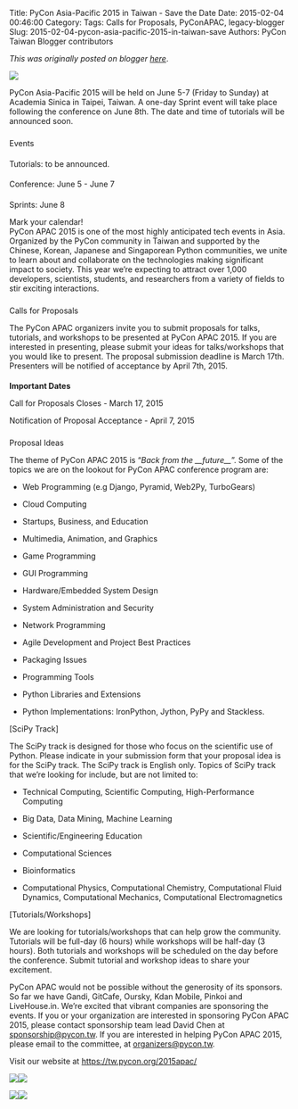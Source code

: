 Title: PyCon Asia-Pacific 2015 in Taiwan - Save the Date
Date: 2015-02-04 00:46:00
Category:
Tags: Calls for Proposals, PyConAPAC, legacy-blogger
Slug: 2015-02-04-pycon-asia-pacific-2015-in-taiwan-save
Authors: PyCon Taiwan Blogger contributors

*This was originally posted on blogger [here](https://pycontw.blogspot.com/2015/02/pycon-asia-pacific-2015-in-taiwan-save.html)*.

<!--more-->



[![](https://tw.pycon.org/static/image/header/logo.png)](https://tw.pycon.org/2015apac/en/)

PyCon Asia-Pacific 2015 will be held on June 5-7 (Friday to Sunday) at Academia Sinica in Taipei, Taiwan. A one-day Sprint event will take place following the conference on June 8th. The date and time of tutorials will be announced soon.



###
Events


####
Tutorials: to be announced.


####
Conference: June 5 - June 7


####
Sprints: June 8










Mark your calendar!  
PyCon APAC 2015 is one of the most highly anticipated tech events in Asia. Organized by the PyCon community in Taiwan and supported by the Chinese, Korean, Japanese and Singaporean Python communities, we unite to learn about and collaborate on the technologies making significant impact to society. This year we’re expecting to attract over 1,000 developers, scientists, students, and researchers from a variety of fields to stir exciting interactions.












###




###


###
Calls for Proposals






The PyCon APAC organizers invite you to submit proposals for talks, tutorials, and workshops to be presented at PyCon APAC 2015. If you are interested in presenting, please submit your ideas for talks/workshops that you would like to present. The proposal submission deadline is March 17th. Presenters will be notified of acceptance by April 7th, 2015.



####
**Important Dates**



Call for Proposals Closes - March 17, 2015

Notification of Proposal Acceptance - April 7, 2015



###
Proposal Ideas






The theme of PyCon APAC 2015 is “*Back from the \_\_future\_\_*”. Some of the topics we are on the lookout for PyCon APAC conference program are:




- Web Programming (e.g Django, Pyramid, Web2Py, TurboGears)

- Cloud Computing

- Startups, Business, and Education

- Multimedia, Animation, and Graphics

- Game Programming

- GUI Programming

- Hardware/Embedded System Design

- System Administration and Security

- Network Programming

- Agile Development and Project Best Practices

- Packaging Issues

- Programming Tools

- Python Libraries and Extensions

- Python Implementations: IronPython, Jython, PyPy and Stackless.




[SciPy Track]

The SciPy track is designed for those who focus on the scientific use of Python. Please indicate in your submission form that your proposal idea is for the SciPy track. The SciPy track is English only. Topics of SciPy track that we’re looking for include, but are not limited to:




- Technical Computing, Scientific Computing, High-Performance Computing

- Big Data, Data Mining, Machine Learning

- Scientific/Engineering Education

- Computational Sciences

- Bioinformatics

- Computational Physics, Computational Chemistry, Computational Fluid Dynamics, Computational Mechanics, Computational Electromagnetics




[Tutorials/Workshops]

We are looking for tutorials/workshops that can help grow the community. Tutorials will be full-day (6 hours) while workshops will be half-day (3 hours). Both tutorials and workshops will be scheduled on the day before the conference. Submit tutorial and workshop ideas to share your excitement.







PyCon APAC would not be possible without the generosity of its sponsors. So far we have Gandi, GitCafe, Oursky, Kdan Mobile, Pinkoi and LiveHouse.in. We’re excited that vibrant companies are sponsoring the events. If you or your organization are interested in sponsoring PyCon APAC 2015, please contact sponsorship team lead David Chen at [sponsorship@pycon.tw](mailto:sponsorship@pycon.tw). If you are interested in helping PyCon APAC 2015, please email to the committee, at [organizers@pycon.tw](mailto:organizers@pycon.tw).







Visit our website at  <https://tw.pycon.org/2015apac/>  








![](http://3.bp.blogspot.com/-R10dx8eqke8/VN9VE8U_UmI/AAAAAAAAGpY/DRMKrZDWwss/s1600/PyChina_logo_131217_zq_h200.png)[![](http://2.bp.blogspot.com/-QoQdxLbgGvc/VPmTXQDRdNI/AAAAAAAAGts/Tod9FtL-SLg/s1600/pycon_kr_2015.png)](http://pycon.kr/2015)

[![](http://3.bp.blogspot.com/-lRsMB7_aDsw/VN9VPBn_cBI/AAAAAAAAGpg/9Mj0ySdZd_g/s1600/pyconjp2015-logo.png)](https://pycon.jp/2015/)[![](http://1.bp.blogspot.com/-LBONNXZ8HWQ/VN9THDjydmI/AAAAAAAAGpA/Al8Xubv6058/s1600/pugs_logo.png)](https://groups.google.com/forum/#!forum/pythonsg)
